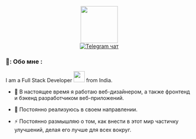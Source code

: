 <div id="header" align="center">
  <img src="https://s1.radikal.cloud/2024/06/30/logo-footer.png" width="100"/>
</div>

<div id="badges" align="center">
  <a href="https://t.me/happycozero">
    <img src="https://img.shields.io/badge/Telegram-blue?style=for-the-badge&logo=telegram&logoColor=white" alt="Telegram чат"/>
  </a>
</div>

<div id="profile-views" align="center"> 
  <img src="https://komarev.com/ghpvc/?username=your-github-happycozero&style=flat-square&color=orange&label=просмотры+профиля&base=174)" alt=""/>
</div>

### 🍌: Обо мне :
        
I am a Full Stack Developer <img src="https://media.giphy.com/media/WUlplcMpOCEmTGBtBW/giphy.gif" width="30"> from India.

- :telescope: В настоящее время я работаю веб-дизайнером, а также фронтенд и бэкенд разработчиком веб-приложений.

- :seedling: Постоянно реализуюсь в своем направлении.

- :zap: Постоянно размышляю о том, как внести в этот мир частичку улучшений, делая его лучше для всех вокруг.

